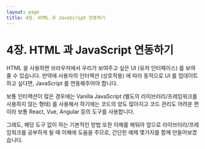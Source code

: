 ```yaml
---
layout: page
title: 4장. HTML 과 JavaScript 연동하기
---
```


# 4장. HTML 과 JavaScript 연동하기

HTML 을 사용하면 브라우저에서 우리가 보여주고 싶은 UI (유저 인터페이스) 를 보여줄 수 있습니다. 만약에 사용자의 인터랙션 (상호작용) 에 따라 동적으로 UI 를 업데이트하고 싶다면, JavaScript 를 연동해주어야 합니다.

보통 인터랙션이 많은 경우에는 Vanilla JavaScript (별도의 라이브러리/프레임워크를 사용하지 않는 형태) 를 사용해서 하기에는 코드의 양도 많아지고 코드 관리도 어려운 편이라 보통 React, Vue, Angular 등의 도구를 사용합니다.

그래도, 해당 도구 없이 하는 기본적인 방법 또한 이해를 해둬야 앞으로 라이브러리/프레임워크를 공부하게 될 때 이해에 도움을 주므로, 간단한 예제 몇가지를 함께 만들어보겠습니다.